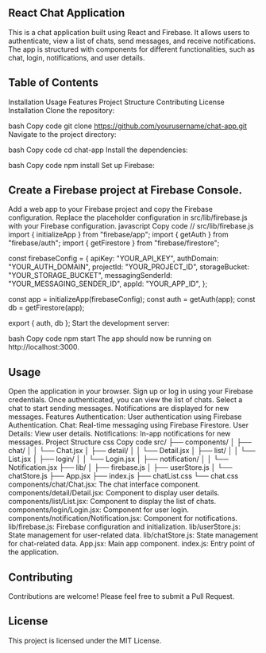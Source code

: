 ## React Chat Application
This is a chat application built using React and Firebase. It allows users to authenticate, view a list of chats, send messages, and receive notifications. The app is structured with components for different functionalities, such as chat, login, notifications, and user details.

## Table of Contents
Installation
Usage
Features
Project Structure
Contributing
License
Installation
Clone the repository:

bash
Copy code
git clone https://github.com/yourusername/chat-app.git
Navigate to the project directory:

bash
Copy code
cd chat-app
Install the dependencies:

bash
Copy code
npm install
Set up Firebase:

## Create a Firebase project at Firebase Console.
Add a web app to your Firebase project and copy the Firebase configuration.
Replace the placeholder configuration in src/lib/firebase.js with your Firebase configuration.
javascript
Copy code
// src/lib/firebase.js
import { initializeApp } from "firebase/app";
import { getAuth } from "firebase/auth";
import { getFirestore } from "firebase/firestore";

const firebaseConfig = {
  apiKey: "YOUR_API_KEY",
  authDomain: "YOUR_AUTH_DOMAIN",
  projectId: "YOUR_PROJECT_ID",
  storageBucket: "YOUR_STORAGE_BUCKET",
  messagingSenderId: "YOUR_MESSAGING_SENDER_ID",
  appId: "YOUR_APP_ID",
};

const app = initializeApp(firebaseConfig);
const auth = getAuth(app);
const db = getFirestore(app);

export { auth, db };
Start the development server:

bash
Copy code
npm start
The app should now be running on http://localhost:3000.

## Usage
Open the application in your browser.
Sign up or log in using your Firebase credentials.
Once authenticated, you can view the list of chats.
Select a chat to start sending messages.
Notifications are displayed for new messages.
Features
Authentication: User authentication using Firebase Authentication.
Chat: Real-time messaging using Firebase Firestore.
User Details: View user details.
Notifications: In-app notifications for new messages.
Project Structure
css
Copy code
src/
├── components/
│   ├── chat/
│   │   └── Chat.jsx
│   ├── detail/
│   │   └── Detail.jsx
│   ├── list/
│   │   └── List.jsx
│   ├── login/
│   │   └── Login.jsx
│   ├── notification/
│   │   └── Notification.jsx
├── lib/
│   ├── firebase.js
│   ├── userStore.js
│   └── chatStore.js
├── App.jsx
├── index.js
├── chatList.css
└── chat.css
components/chat/Chat.jsx: The chat interface component.
components/detail/Detail.jsx: Component to display user details.
components/list/List.jsx: Component to display the list of chats.
components/login/Login.jsx: Component for user login.
components/notification/Notification.jsx: Component for notifications.
lib/firebase.js: Firebase configuration and initialization.
lib/userStore.js: State management for user-related data.
lib/chatStore.js: State management for chat-related data.
App.jsx: Main app component.
index.js: Entry point of the application.

## Contributing
Contributions are welcome! Please feel free to submit a Pull Request.

## License
This project is licensed under the MIT License.

